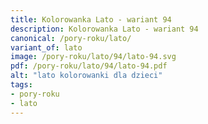 ```yaml
---
title: Kolorowanka Lato - wariant 94
description: Kolorowanka Lato - wariant 94
canonical: /pory-roku/lato/
variant_of: lato
image: /pory-roku/lato/94/lato-94.svg
pdf: /pory-roku/lato/94/lato-94.pdf
alt: "lato kolorowanki dla dzieci"
tags:
- pory-roku
- lato
---
```

